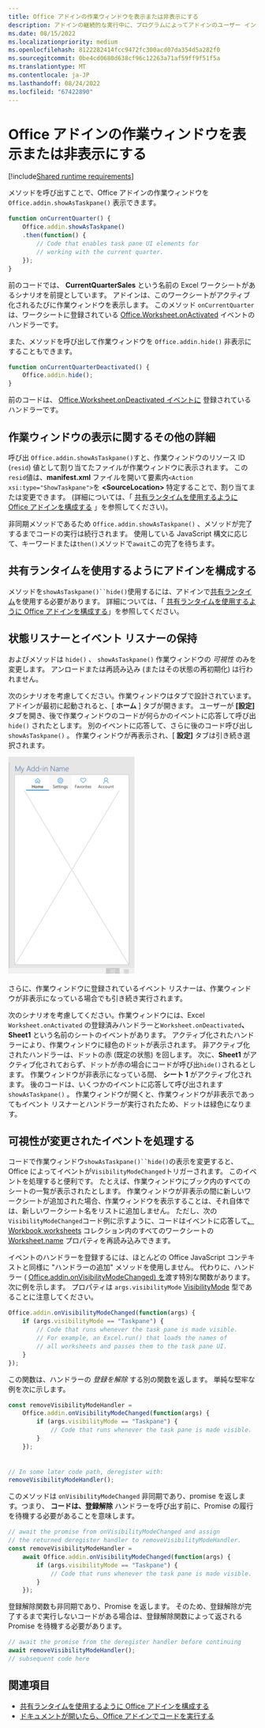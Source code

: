 ```yaml
---
title: Office アドインの作業ウィンドウを表示または非表示にする
description: アドインの継続的な実行中に、プログラムによってアドインのユーザー インターフェイスを非表示または表示する方法について説明します。
ms.date: 08/15/2022
ms.localizationpriority: medium
ms.openlocfilehash: 8122282414fcc9472fc300acd07da354d5a282f0
ms.sourcegitcommit: 0be4cd0680d638cf96c12263a71af59ff9f51f5a
ms.translationtype: MT
ms.contentlocale: ja-JP
ms.lasthandoff: 08/24/2022
ms.locfileid: "67422890"
---
```

# <a name="show-or-hide-the-task-pane-of-your-office-add-in"></a>Office アドインの作業ウィンドウを表示または非表示にする

[!include[Shared runtime requirements](../includes/shared-runtime-requirements-note.md)]

メソッドを呼び出すことで、Office アドインの作業ウィンドウを `Office.addin.showAsTaskpane()` 表示できます。

```javascript
function onCurrentQuarter() {
    Office.addin.showAsTaskpane()
    .then(function() {
        // Code that enables task pane UI elements for
        // working with the current quarter.
    });
}
```

前のコードでは、 **CurrentQuarterSales** という名前の Excel ワークシートがあるシナリオを前提としています。 アドインは、このワークシートがアクティブ化されるたびに作業ウィンドウを表示します。 このメソッド `onCurrentQuarter` は、ワークシートに登録されている [Office.Worksheet.onActivated](/javascript/api/excel/excel.worksheet?view=excel-js-preview&preserve-view=true#excel-excel-worksheet-onactivated-member) イベントのハンドラーです。

また、メソッドを呼び出して作業ウィンドウを `Office.addin.hide()` 非表示にすることもできます。

```javascript
function onCurrentQuarterDeactivated() {
    Office.addin.hide();
}
```

前のコードは、 [Office.Worksheet.onDeactivated イベントに](/javascript/api/excel/excel.worksheet?view=excel-js-preview&preserve-view=true#excel-excel-worksheet-ondeactivated-member) 登録されているハンドラーです。

## <a name="additional-details-on-showing-the-task-pane"></a>作業ウィンドウの表示に関するその他の詳細

呼び出 `Office.addin.showAsTaskpane()`すと、作業ウィンドウのリソース ID (`resid`) 値として割り当てたファイルが作業ウィンドウに表示されます。 この`resid`値は、**manifest.xml** ファイルを開いて要素内`<Action xsi:type="ShowTaskpane">`を **\<SourceLocation\>** 特定することで、割り当てまたは変更できます。
(詳細については、「 [共有ランタイムを使用するように Office アドインを構成する](configure-your-add-in-to-use-a-shared-runtime.md) 」を参照してください)。

非同期メソッドであるため `Office.addin.showAsTaskpane()` 、メソッドが完了するまでコードの実行は続行されます。 使用している JavaScript 構文に応じて、キーワードまたは`then()`メソッドで`await`この完了を待ちます。

## <a name="configure-your-add-in-to-use-the-shared-runtime"></a>共有ランタイムを使用するようにアドインを構成する

メソッドを`showAsTaskpane()``hide()`使用するには、アドインで[共有ランタイム](../testing/runtimes.md#shared-runtime)を使用する必要があります。 詳細については、「 [共有ランタイムを使用するように Office アドインを構成する](configure-your-add-in-to-use-a-shared-runtime.md)」を参照してください。

## <a name="preservation-of-state-and-event-listeners"></a>状態リスナーとイベント リスナーの保持

およびメソッドは `hide()` 、 `showAsTaskpane()` 作業ウィンドウの *可視性* のみを変更します。 アンロードまたは再読み込み (またはその状態の再初期化) は行われません。

次のシナリオを考慮してください。作業ウィンドウはタブで設計されています。 アドインが最初に起動されると、[ **ホーム** ] タブが開きます。 ユーザーが **[設定]** タブを開き、後で作業ウィンドウのコードが何らかのイベントに応答して呼び出 `hide()` されたとします。 別のイベントに応答して、さらに後のコード呼び出し `showAsTaskpane()` 。 作業ウィンドウが再表示され、[ **設定]** タブは引き続き選択されます。

![[ホーム]、[設定]、[お気に入り]、および [アカウント] という 4 つのタブがある作業ウィンドウ。](../images/TaskpaneWithTabs.png)

さらに、作業ウィンドウに登録されているイベント リスナーは、作業ウィンドウが非表示になっている場合でも引き続き実行されます。

次のシナリオを考慮してください。作業ウィンドウには、Excel `Worksheet.onActivated` の登録済みハンドラーと`Worksheet.onDeactivated`**、Sheet1** という名前のシートのイベントがあります。 アクティブ化されたハンドラーにより、作業ウィンドウに緑色のドットが表示されます。 非アクティブ化されたハンドラーは、ドットの赤 (既定の状態) を回します。 次に、**Sheet1** がアクティブ化されておらず、ドットが赤の場合にコードが呼び出`hide()`されるとします。 作業ウィンドウが非表示になっている間、 **シート 1** がアクティブ化されます。 後のコードは、いくつかのイベントに応答して呼び出されます `showAsTaskpane()` 。 作業ウィンドウが開くと、作業ウィンドウが非表示であってもイベント リスナーとハンドラーが実行されたため、ドットは緑色になります。

## <a name="handle-the-visibility-changed-event"></a>可視性が変更されたイベントを処理する

コードで作業ウィンドウ`showAsTaskpane()``hide()`の表示を変更すると、Office によってイベントが`VisibilityModeChanged`トリガーされます。 このイベントを処理すると便利です。 たとえば、作業ウィンドウにブック内のすべてのシートの一覧が表示されたとします。 作業ウィンドウが非表示の間に新しいワークシートが追加された場合、作業ウィンドウを表示することは、それ自体では、新しいワークシート名をリストに追加しません。 ただし、次の`VisibilityModeChanged`コード例に示すように、コードはイベントに応答して[、Workbook.worksheets](/javascript/api/excel/excel.workbook#excel-excel-workbook-worksheets-member) コレクション内のすべてのワークシートの [Worksheet.name](/javascript/api/excel/excel.worksheet#excel-excel-worksheet-name-member) プロパティを再読み込みできます。

イベントのハンドラーを登録するには、ほとんどの Office JavaScript コンテキストと同様に "ハンドラーの追加" メソッドを使用しません。 代わりに、ハンドラー ( [Office.addin.onVisibilityModeChanged) を](/javascript/api/office/office.addin#office-office-addin-onvisibilitymodechanged-member(1))渡す特別な関数があります。 次に例を示します。 プロパティは `args.visibilityMode` [VisibilityMode](/javascript/api/office/office.visibilitymode) 型であることに注意してください。

```javascript
Office.addin.onVisibilityModeChanged(function(args) {
    if (args.visibilityMode == "Taskpane") {
        // Code that runs whenever the task pane is made visible.
        // For example, an Excel.run() that loads the names of
        // all worksheets and passes them to the task pane UI.
    }
});
```

この関数は、ハンドラーの *登録を解除* する別の関数を返します。 単純な堅牢な例を次に示します。

```javascript
const removeVisibilityModeHandler =
    Office.addin.onVisibilityModeChanged(function(args) {
        if (args.visibilityMode == "Taskpane") {
            // Code that runs whenever the task pane is made visible.
        }
    });


// In some later code path, deregister with:
removeVisibilityModeHandler();
```

このメソッドは `onVisibilityModeChanged` 非同期であり、promise を返します。つまり、 **コードは、登録解除** ハンドラーを呼び出す前に、Promise の履行を待機する必要があることを意味します。

```javascript
// await the promise from onVisibilityModeChanged and assign
// the returned deregister handler to removeVisibilityModeHandler.
const removeVisibilityModeHandler =
    await Office.addin.onVisibilityModeChanged(function(args) {
        if (args.visibilityMode == "Taskpane") {
            // Code that runs whenever the task pane is made visible.
        }
    });
```

登録解除関数も非同期であり、Promise を返します。 そのため、登録解除が完了するまで実行しないコードがある場合は、登録解除関数によって返される Promise を待機する必要があります。

```javascript
// await the promise from the deregister handler before continuing
await removeVisibilityModeHandler();
// subsequent code here
```

## <a name="see-also"></a>関連項目

- [共有ランタイムを使用するように Office アドインを構成する](configure-your-add-in-to-use-a-shared-runtime.md)
- [ドキュメントが開いたら、Office アドインでコードを実行する](run-code-on-document-open.md)
